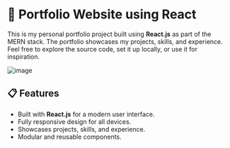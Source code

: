 # 🚀 Portfolio Website using React

This is my personal portfolio project built using **React.js** as part of the MERN stack. The portfolio showcases my projects, skills, and experience. Feel free to explore the source code, set it up locally, or use it for inspiration.

![image](https://github.com/user-attachments/assets/b794291e-ed80-483b-a90f-0714d8e6b63f)

## 📋 **Features**
- Built with **React.js** for a modern user interface.
- Fully responsive design for all devices.
- Showcases projects, skills, and experience.
- Modular and reusable components.


